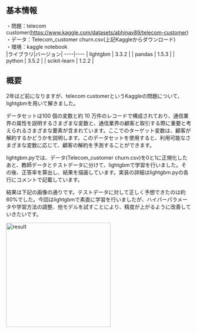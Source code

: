 ## 基本情報  
・問題：telecom customer(https://www.kaggle.com/datasets/abhinav89/telecom-customer)  
・データ：Telecom_customer churn.csv(上記Kaggleからダウンロード)  
・環境：kaggle notebook  
|ライブラリ|バージョン|
----|----
 | lightgbm | 3.3.2 |
 | pandas | 1.5.3 |
 | python | 3.5.2 | 
 | scikit-learn | 1.2.2 |
 
 ## 概要  
2年ほど前になりますが、telecom customerというKaggleの問題について、lightgbmを用いて解きました。  
  
データセットは100 個の変数と約 10 万件のレコードで構成されており、通信業界の属性を説明するさまざまな変数と、通信業界の顧客と取引する際に重要と考えられるさまざまな要素が含まれています。ここでのターゲット変数は、顧客が解約するかどうかを説明します。このデータセットを使用すると、利用可能なさまざまな変数に応じて、顧客の解約を予測することができます。 
  
lightgbm.pyでは、データ(Telecom_customer churn.csv)を0と1に正規化したあと、教師データとテストデータに分けて、lightgbmで学習を行いました。その後、正答率を算出し、結果を描画しています。実装の詳細はlightgbm.pyの各行にコメントで記載しています。  
  
結果は下記の画像の通りです。テストデータに対して正しく予想できたのは約60%でした。今回はlightgbmで素直に学習を行いましたが、ハイパーパラメータや学習方法の調整、他モデルを試すことにより、精度が上がるように改善していきたいです。

<img width="284" alt="result" src="https://github.com/precedence-inc-adc/Telecom-customer_lightgbm/assets/135094689/28206081-a3f7-4825-87a4-46d185b7cef5">
